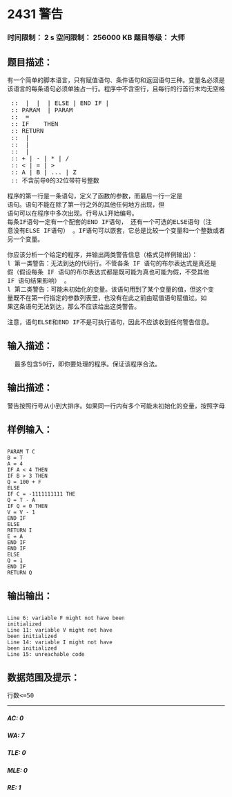 # 2431 警告   
### 时间限制： 2 s     空间限制： 256000 KB     题目等级： 大师  
## 题目描述：  

<pre>
有一个简单的脚本语言，只有赋值语句、条件语句和返回语句三种。变量名必须是单个大写字母，且变量都是32位带符号整数。   
该语言的每条语句必须单独占一行。程序中不含空行，且每行的行首行末均无空格。每行的不同token之间用单个空格隔开。该语言的BNF如下：   
   
<line> :: <head> | <assignment> | <if> | ELSE | END IF | <return>   
<head> :: PARAM <paramlist> | PARAM   
<assignment> :: <variable> = <rvalue>   
<if> :: IF <variable> <relation> <value> THEN   
<return> :: RETURN <value>   
<paramlist> :: <variable> | <variable> <paramlist>   
<rvalue> :: <value> | <value> <operator> <value>   
<value> :: <variable> | <integer>   
<operator> :: + | - | * | /   
<relation> :: < | = | >   
<variable> :: A | B | ... | Z   
<integer> :: 不含前导0的32位带符号整数   
   
程序的第一行是一条<head>语句，定义了函数的参数，而最后一行一定是  
<return>语句。<head>语句不能在除了第一行之外的其他任何地方出现，但  
<return>语句可以在程序中多次出现。行号从1开始编号。   
每条IF语句一定有一个配套的END IF语句， 还有一个可选的ELSE语句（注  
意没有ELSE IF语句） 。IF语句可以嵌套，它总是比较一个变量和一个整数或者  
另一个变量。   
   
你应该分析一个给定的程序，并输出两类警告信息（格式见样例输出）：   
l 第一类警告：无法到达的代码行。不管各条 IF 语句的布尔表达式是真还是  
假（假设每条 IF 语句的布尔表达式都是既可能为真也可能为假，不受其他  
IF 语句结果影响） 。   
l 第二类警告：可能未初始化的变量。该语句用到了某个变量的值，但这个变  
量既不在第一行指定的参数列表里，也没有在此之前由赋值语句赋值过。如  
果这条语句无法到达，那么不应该给出这类警告。   
   
注意，语句ELSE和END IF不是可执行语句，因此不应该收到任何警告信息。
</pre>
  
  
## 输入描述：  

<pre>
  最多包含50行，即你要处理的程序。保证该程序合法。 
</pre>
  
  
## 输出描述：  

<pre>
警告按照行号从小到大排序。如果同一行内有多个可能未初始化的变量，按照字母顺序从小到大排列。如果没有任何警告信息，你的输出应该为空。
</pre>
  
  
## 样例输入：  

<pre><code>
PARAM T C   
B = T   
A = 4   
IF A < 4 THEN   
IF B > 3 THEN   
Q = 100 + F   
ELSE   
IF C = -1111111111 THE  
Q = T - A   
IF Q = 0 THEN   
V = V - 1   
END IF   
ELSE   
RETURN I   
E = A   
END IF   
END IF   
ELSE   
Q = 1   
END IF   
RETURN Q
</code></pre>
  
  
## 输出输出：  

<pre><code>
Line 6: variable F might not have been   
initialized   
Line 11: variable V might not have   
been initialized   
Line 14: variable I might not have   
been initialized   
Line 15: unreachable code
</code></pre>
  
  
## 数据范围及提示：  

<pre>
行数<=50
</pre>
  
  
***  

##### AC: 0  
##### WA: 7  
##### TLE: 0  
##### MLE: 0  
##### RE: 1  
